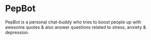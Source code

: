 # PepBot
 
 PepBot is a personal chat-buddy who tries to boost people up with awesome quotes & also answer questions related to stress, anxiety & depression.
